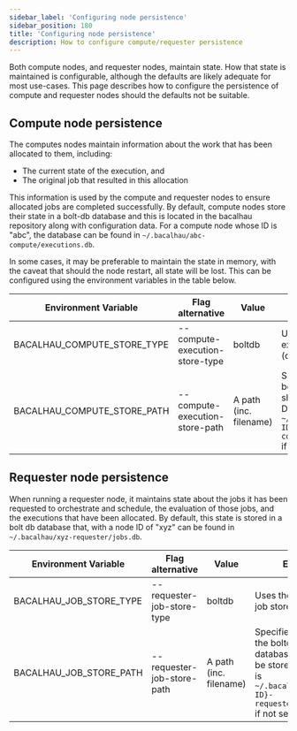 ```yaml
---
sidebar_label: 'Configuring node persistence'
sidebar_position: 180
title: 'Configuring node persistence'
description: How to configure compute/requester persistence
---
```


Both compute nodes, and requester nodes, maintain state. How that state is maintained is configurable, although the defaults are likely adequate for most use-cases.  This page describes how to configure the persistence of compute and requester nodes should the defaults not be suitable.

## Compute node persistence

The computes nodes maintain information about the work that has been allocated to them, including:

* The current state of the execution, and
* The original job that resulted in this allocation

This information is used by the compute and requester nodes to ensure allocated jobs are completed successfully.  By default, compute nodes store their state in a bolt-db database and this is located in the bacalhau repository along with configuration data.  For a compute node whose ID is "abc", the database can be found in `~/.bacalhau/abc-compute/executions.db`.

In some cases, it may be preferable to maintain the state in memory, with the caveat that should the node restart, all state will be lost.  This can be configured using the environment variables in the table below.

|Environment Variable|Flag alternative|Value|Effect|
|--|--|--|--|
|BACALHAU_COMPUTE_STORE_TYPE|--compute-execution-store-type|boltdb|Uses the bolt db execution store (default)|
|BACALHAU_COMPUTE_STORE_PATH|--compute-execution-store-path|A path (inc. filename)|Specifies where the boltdb database should be stored. Default is `~/.bacalhau/{NODE-ID}-compute/executions.db` if not set|

## Requester node persistence

When running a requester node, it maintains state about the jobs it has been requested to orchestrate and schedule, the evaluation of those jobs, and the executions that have been allocated.  By default, this state is stored in a bolt db database that, with a node ID of "xyz" can be found in  `~/.bacalhau/xyz-requester/jobs.db`.


|Environment Variable|Flag alternative|Value|Effect|
|--|--|--|--|
|BACALHAU_JOB_STORE_TYPE|--requester-job-store-type|boltdb|Uses the bolt db job store (default)|
|BACALHAU_JOB_STORE_PATH|--requester-job-store-path|A path (inc. filename)|Specifies where the boltdb database should be stored. Default is `~/.bacalhau/{NODE-ID}-requester/jobs.db` if not set|
